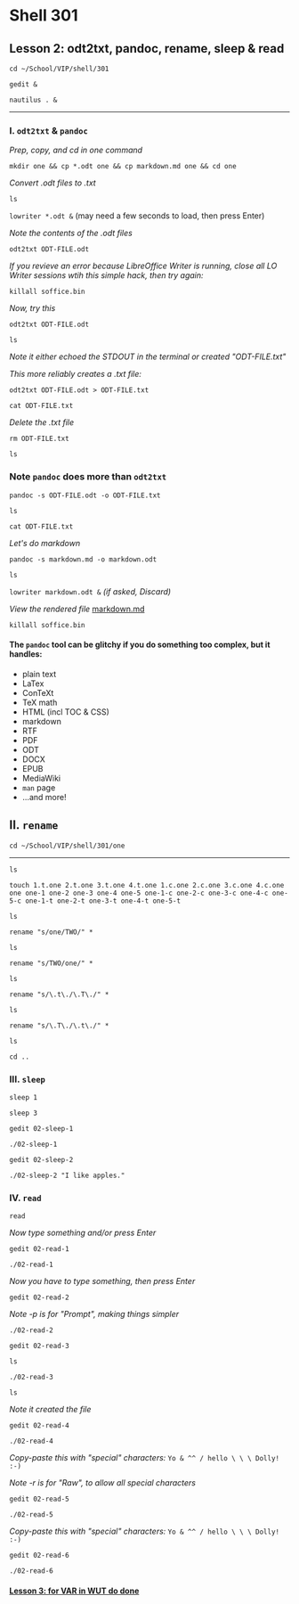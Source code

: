 # Shell 301
## Lesson 2: odt2txt, pandoc, rename, sleep & read

`cd ~/School/VIP/shell/301`

`gedit &`

`nautilus . &`


___

### I. `odt2txt` & `pandoc`

*Prep, copy, and cd in one command*

`mkdir one && cp *.odt one && cp markdown.md one && cd one`

*Convert .odt files to .txt*

`ls`

`lowriter *.odt &` (may need a few seconds to load, then press Enter)

*Note the contents of the .odt files*

`odt2txt ODT-FILE.odt`

*If you revieve an error because LibreOffice Writer is running, close all LO Writer sessions wtih this simple hack, then try again:*

`killall soffice.bin`

*Now, try this*

`odt2txt ODT-FILE.odt`

`ls`

*Note it either echoed the STDOUT in the terminal or created "ODT-FILE.txt"*

*This more reliably creates a .txt file:*

`odt2txt ODT-FILE.odt > ODT-FILE.txt`

`cat ODT-FILE.txt`

*Delete the .txt file*

`rm ODT-FILE.txt`

`ls`

### Note `pandoc` does more than `odt2txt`

`pandoc -s ODT-FILE.odt -o ODT-FILE.txt`

`ls`

`cat ODT-FILE.txt`

*Let's do markdown*

`pandoc -s markdown.md -o markdown.odt`

`ls`

`lowriter markdown.odt &` *(if asked, Discard)*

*View the rendered file* [markdown.md](https://github.com/inkVerb/301/blob/master/markdown.md)

`killall soffice.bin`

#### The `pandoc` tool can be glitchy if you do something too complex, but it handles:
- plain text
- LaTex
- ConTeXt
- TeX math
- HTML (incl TOC & CSS)
- markdown
- RTF
- PDF
- ODT
- DOCX
- EPUB
- MediaWiki
- `man` page
- ...and more!

## II. `rename`

`cd ~/School/VIP/shell/301/one`

___

`ls`

`touch 1.t.one 2.t.one 3.t.one 4.t.one 1.c.one 2.c.one 3.c.one 4.c.one one one-1 one-2 one-3 one-4 one-5 one-1-c one-2-c one-3-c one-4-c one-5-c one-1-t one-2-t one-3-t one-4-t one-5-t`

`ls`

`rename "s/one/TWO/" *`

`ls`

`rename "s/TWO/one/" *`

`ls`

`rename "s/\.t\./\.T\./" *`

`ls`

`rename "s/\.T\./\.t\./" *`

`ls`

`cd ..`

### III. `sleep`

`sleep 1`

`sleep 3`

`gedit 02-sleep-1`

`./02-sleep-1`

`gedit 02-sleep-2`

`./02-sleep-2 "I like apples."`

### IV. `read`

`read`

*Now type something and/or press Enter*

`gedit 02-read-1`

`./02-read-1`

*Now you have to type something, then press Enter*

`gedit 02-read-2`

*Note -p is for "Prompt", making things simpler*

`./02-read-2`

`gedit 02-read-3`

`ls`

`./02-read-3`

`ls`

*Note it created the file*

`gedit 02-read-4`

`./02-read-4`

*Copy-paste this with "special" characters:* `Yo & ^^ / hello \ \ \ Dolly! :-)`

*Note -r is for "Raw", to allow all special characters*

`gedit 02-read-5`

`./02-read-5`

*Copy-paste this with "special" characters:* `Yo & ^^ / hello \ \ \ Dolly! :-)`

`gedit 02-read-6`

`./02-read-6`

#### [Lesson 3: for VAR in WUT do done](https://github.com/inkVerb/vip/blob/master/301-shell/Lesson-03.md)
